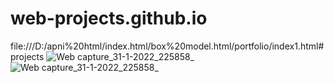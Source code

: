 # web-projects.github.io
file:///D:/apni%20html/index.html/box%20model.html/portfolio/index1.html#projects
![Web capture_31-1-2022_225858_](https://user-images.githubusercontent.com/98446216/151844824-ba6e8d5f-6ba9-4e6c-9443-440ffd5b96cd.jpeg)
![Web capture_31-1-2022_225858_](https://user-images.githubusercontent.com/98446216/151844888-3c220bfa-bac9-4613-9dae-52f705db3b99.jpeg)
